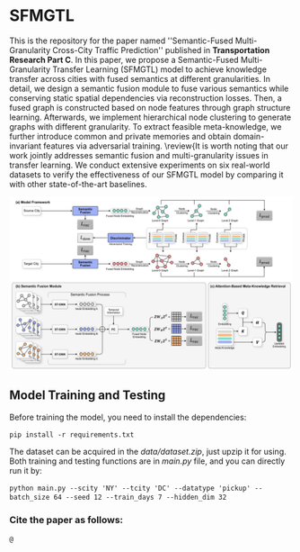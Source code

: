 # SFMGTL
This is the repository for the paper named ''Semantic-Fused Multi-Granularity Cross-City Traffic Prediction'' published in **Transportation Research Part C**. In this paper, we propose a Semantic-Fused Multi-Granularity Transfer Learning (SFMGTL) model to achieve knowledge transfer across cities with fused semantics at different granularities. In detail, we design a semantic fusion module to fuse various semantics while conserving static spatial dependencies via reconstruction losses. Then, a fused graph is constructed based on node features through graph structure learning. Afterwards, we implement hierarchical node clustering to generate graphs with different granularity. To extract feasible meta-knowledge, we further introduce common and private memories and obtain domain-invariant features via adversarial training. \review{It is worth noting that our work jointly addresses semantic fusion and multi-granularity issues in transfer learning. We conduct extensive experiments on six real-world datasets to verify the effectiveness of our SFMGTL model by comparing it with other state-of-the-art baselines. 

<img src="model.jpg" alt="model" width="700" />

## Model Training and Testing

Before training the model, you need to install the dependencies:

```shell
pip install -r requirements.txt
```



The dataset can be acquired in the *data/dataset.zip*, just upzip it for using. Both training and testing functions are in *main.py* file, and you can directly run it by:

```shell
python main.py --scity 'NY' --tcity 'DC' --datatype 'pickup' --batch_size 64 --seed 12 --train_days 7 --hidden_dim 32
```



### Cite the paper as follows:

    @


